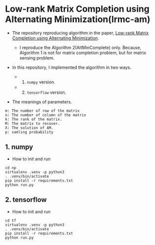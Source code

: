 # Low-rank Matrix Completion using Alternating Minimization(lrmc-am)

- The repository reproducing algorithm in the paper, [Low-rank Matrix Completion using Alternating Minimization](https://arxiv.org/abs/1212.0467).
  - I reproduce the Algorithm 2(AltMinComplete) only. Because, Algorithm 1 is not for matrix completion problem, but for matrix sensing problem.

- In this repository, I implemented the algorithm in two ways.
  - 1. `numpy` version.
  - 2. `tensorflow` version.

- The meanings of parameters.
```
m: The number of row of the matrix
n: The number of column of the matrix
k: The rank of the matrix.
M: The matrix to recover.
X: The solution of AM.
p: samling probability
```

## 1. numpy

- How to init and run
```
cd np
virtualenv .venv -p python3
. .venv/bin/activate
pip install -r requirements.txt
python run.py
```

## 2. tensorflow

- How to init and run
```
cd tf
virtualenv .venv -p python3
. .venv/bin/activate
pip install -r requirements.txt
python run.py
```
